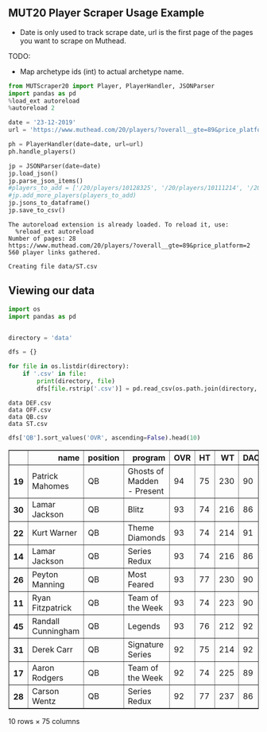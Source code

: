 
## MUT20 Player Scraper Usage Example
- Date is only used to track scrape date, url is the first page of the pages you want to scrape on Muthead.

TODO: 
- Map archetype ids (int) to actual archetype name.


```python
from MUTScraper20 import Player, PlayerHandler, JSONParser
import pandas as pd
%load_ext autoreload
%autoreload 2

date = '23-12-2019'
url = 'https://www.muthead.com/20/players/?overall__gte=89&price_platform=2'

ph = PlayerHandler(date=date, url=url)
ph.handle_players()

jp = JSONParser(date=date)
jp.load_json()
jp.parse_json_items()
#players_to_add = ['/20/players/10128325', '/20/players/10111214', '/20/players/10110436']
#jp.add_more_players(players_to_add)
jp.jsons_to_dataframe()
jp.save_to_csv()
```

    The autoreload extension is already loaded. To reload it, use:
      %reload_ext autoreload
    Number of pages: 28
    https://www.muthead.com/20/players/?overall__gte=89&price_platform=2
    560 player links gathered.
    
    Creating file data/ST.csv


## Viewing our data


```python
import os
import pandas as pd


directory = 'data'

dfs = {}

for file in os.listdir(directory):
    if '.csv' in file:
        print(directory, file)
        dfs[file.rstrip('.csv')] = pd.read_csv(os.path.join(directory, file))
```

    data DEF.csv
    data OFF.csv
    data QB.csv
    data ST.csv



```python
dfs['QB'].sort_values('OVR', ascending=False).head(10)
```




<div>
<table border="1" class="dataframe">
  <thead>
    <tr style="text-align: right;">
      <th></th>
      <th>name</th>
      <th>position</th>
      <th>program</th>
      <th>OVR</th>
      <th>HT</th>
      <th>WT</th>
      <th>DAC</th>
      <th>MAC</th>
      <th>SAC</th>
      <th>TAC</th>
      <th>...</th>
      <th>jersey_number</th>
      <th>last_name</th>
      <th>player_id</th>
      <th>quicksell_amount</th>
      <th>release_date</th>
      <th>salary_cap_cost</th>
      <th>team</th>
      <th>has_power_up</th>
      <th>archetype_id</th>
      <th>date_scraped</th>
    </tr>
  </thead>
  <tbody>
    <tr>
      <th>19</th>
      <td>Patrick Mahomes</td>
      <td>QB</td>
      <td>Ghosts of Madden - Present</td>
      <td>94</td>
      <td>75</td>
      <td>230</td>
      <td>90</td>
      <td>89</td>
      <td>91</td>
      <td>82</td>
      <td>...</td>
      <td>15</td>
      <td>Mahomes</td>
      <td>52606</td>
      <td>7430</td>
      <td>2019-12-20T15:36:43.684831Z</td>
      <td>74</td>
      <td>KC</td>
      <td>True</td>
      <td>16</td>
      <td>23-12-2019</td>
    </tr>
    <tr>
      <th>30</th>
      <td>Lamar Jackson</td>
      <td>QB</td>
      <td>Blitz</td>
      <td>93</td>
      <td>74</td>
      <td>216</td>
      <td>86</td>
      <td>85</td>
      <td>89</td>
      <td>71</td>
      <td>...</td>
      <td>8</td>
      <td>Jackson</td>
      <td>51802</td>
      <td>13100</td>
      <td>2019-11-29T01:19:02.431438Z</td>
      <td>82</td>
      <td>BAL</td>
      <td>True</td>
      <td>40</td>
      <td>23-12-2019</td>
    </tr>
    <tr>
      <th>22</th>
      <td>Kurt Warner</td>
      <td>QB</td>
      <td>Theme Diamonds</td>
      <td>93</td>
      <td>74</td>
      <td>214</td>
      <td>91</td>
      <td>93</td>
      <td>93</td>
      <td>93</td>
      <td>...</td>
      <td>13</td>
      <td>Warner</td>
      <td>50100</td>
      <td>13100</td>
      <td>2019-08-16T14:36:38.081332Z</td>
      <td>46</td>
      <td>LAR</td>
      <td>False</td>
      <td>4</td>
      <td>23-12-2019</td>
    </tr>
    <tr>
      <th>14</th>
      <td>Lamar Jackson</td>
      <td>QB</td>
      <td>Series Redux</td>
      <td>93</td>
      <td>74</td>
      <td>216</td>
      <td>86</td>
      <td>85</td>
      <td>89</td>
      <td>71</td>
      <td>...</td>
      <td>8</td>
      <td>Jackson</td>
      <td>99951802</td>
      <td>13100</td>
      <td>2019-12-13T16:37:36.619518Z</td>
      <td>82</td>
      <td>BAL</td>
      <td>True</td>
      <td>40</td>
      <td>23-12-2019</td>
    </tr>
    <tr>
      <th>26</th>
      <td>Peyton Manning</td>
      <td>QB</td>
      <td>Most Feared</td>
      <td>93</td>
      <td>77</td>
      <td>230</td>
      <td>90</td>
      <td>92</td>
      <td>93</td>
      <td>86</td>
      <td>...</td>
      <td>18</td>
      <td>Manning</td>
      <td>51623</td>
      <td>13100</td>
      <td>2019-10-25T14:36:45.598901Z</td>
      <td>46</td>
      <td>IND</td>
      <td>True</td>
      <td>4</td>
      <td>23-12-2019</td>
    </tr>
    <tr>
      <th>11</th>
      <td>Ryan Fitzpatrick</td>
      <td>QB</td>
      <td>Team of the Week</td>
      <td>93</td>
      <td>74</td>
      <td>223</td>
      <td>90</td>
      <td>90</td>
      <td>93</td>
      <td>73</td>
      <td>...</td>
      <td>14</td>
      <td>Fitzpatrick</td>
      <td>56195</td>
      <td>250000</td>
      <td>2019-12-03T19:14:00.794206Z</td>
      <td>58</td>
      <td>MIA</td>
      <td>False</td>
      <td>4</td>
      <td>23-12-2019</td>
    </tr>
    <tr>
      <th>45</th>
      <td>Randall Cunningham</td>
      <td>QB</td>
      <td>Legends</td>
      <td>93</td>
      <td>76</td>
      <td>212</td>
      <td>92</td>
      <td>83</td>
      <td>88</td>
      <td>86</td>
      <td>...</td>
      <td>12</td>
      <td>Cunningham</td>
      <td>52260</td>
      <td>13100</td>
      <td>2019-11-23T15:36:39.004217Z</td>
      <td>82</td>
      <td>PHI</td>
      <td>True</td>
      <td>40</td>
      <td>23-12-2019</td>
    </tr>
    <tr>
      <th>31</th>
      <td>Derek Carr</td>
      <td>QB</td>
      <td>Signature Series</td>
      <td>92</td>
      <td>75</td>
      <td>214</td>
      <td>92</td>
      <td>89</td>
      <td>91</td>
      <td>77</td>
      <td>...</td>
      <td>4</td>
      <td>Carr</td>
      <td>51021</td>
      <td>250000</td>
      <td>2019-10-24T14:36:42.167934Z</td>
      <td>62</td>
      <td>OAK</td>
      <td>True</td>
      <td>45</td>
      <td>23-12-2019</td>
    </tr>
    <tr>
      <th>17</th>
      <td>Aaron Rodgers</td>
      <td>QB</td>
      <td>Team of the Week</td>
      <td>92</td>
      <td>74</td>
      <td>225</td>
      <td>89</td>
      <td>85</td>
      <td>93</td>
      <td>84</td>
      <td>...</td>
      <td>12</td>
      <td>Rodgers</td>
      <td>56105</td>
      <td>250000</td>
      <td>2019-10-22T18:15:19.649857Z</td>
      <td>62</td>
      <td>GB</td>
      <td>True</td>
      <td>16</td>
      <td>23-12-2019</td>
    </tr>
    <tr>
      <th>28</th>
      <td>Carson Wentz</td>
      <td>QB</td>
      <td>Series Redux</td>
      <td>92</td>
      <td>77</td>
      <td>237</td>
      <td>86</td>
      <td>89</td>
      <td>90</td>
      <td>75</td>
      <td>...</td>
      <td>11</td>
      <td>Wentz</td>
      <td>99951027</td>
      <td>9470</td>
      <td>2019-12-13T16:37:36.621550Z</td>
      <td>60</td>
      <td>PHI</td>
      <td>True</td>
      <td>16</td>
      <td>23-12-2019</td>
    </tr>
  </tbody>
</table>
<p>10 rows × 75 columns</p>
</div>




```python

```
